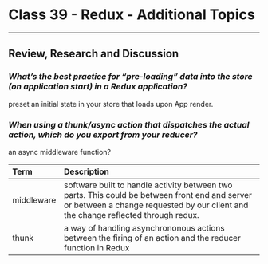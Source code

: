 # Class 39 - Redux - Additional Topics

---

## Review, Research and Discussion

### *What’s the best practice for “pre-loading” data into the store (on application start) in a Redux application?*

preset an initial state in your store that loads upon App render.

### *When using a thunk/async action that dispatches the actual action, which do you export from your reducer?*

an async middleware function?

|Term|Description|
|:--|:--|
|middleware|software built to handle activity between two parts.  This could be between front end and server or between a change requested by our client and the change reflected through redux.|
|thunk|a way of handling asynchrononous actions between the firing of an action and the reducer function in Redux|

